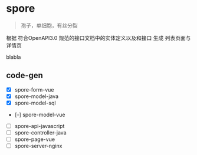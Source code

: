 # spore

> 孢子，单细胞，有丝分裂

根据 符合OpenAPI3.0 规范的接口文档中的实体定义以及和接口 生成 列表页面与详情页

blabla


## code-gen

- [x] spore-form-vue
- [x] spore-model-java
- [x] spore-model-sql
- [-] spore-model-vue
- [ ] spore-api-javascript
- [ ] spore-controller-java
- [ ] spore-page-vue
- [ ] spore-server-nginx
